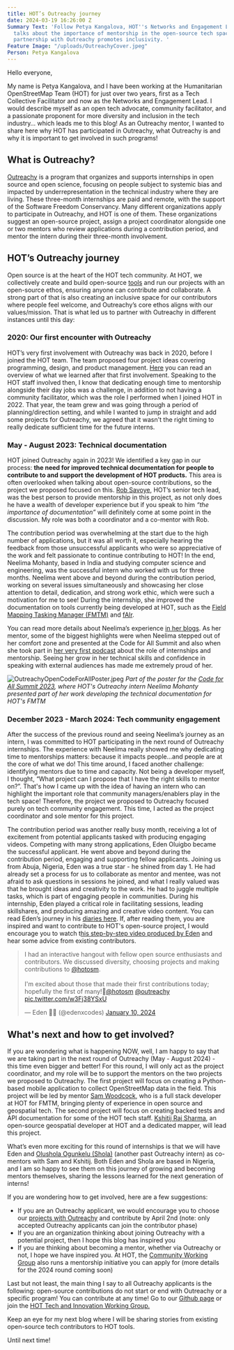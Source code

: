 ```yaml
---
title: HOT’s Outreachy journey
date: 2024-03-19 16:26:00 Z
Summary Text: 'Follow Petya Kangalova, HOT''s Networks and Engagement Lead, as she
  talks about the importance of mentorship in the open-source tech space and how our
  partnership with Outreachy promotes inclusivity. '
Feature Image: "/uploads/OutreachyCover.jpeg"
Person: Petya Kangalova
---
```


Hello everyone,

My name is Petya Kangalova, and I have been working at the Humanitarian OpenStreetMap Team (HOT) for just over two years, first as a Tech Collective Facilitator and now as the Networks and Engagement Lead. I would describe myself as an open tech advocate, community facilitator, and a passionate proponent for more diversity and inclusion in the tech industry… which leads me to this blog! As an Outreachy mentor, I wanted to share here why HOT has participated in Outreachy, what Outreachy is and why it is important to get involved in such programs!

## What is Outreachy?

[Outreachy](https://www.outreachy.org/) is a program that organizes and supports internships in open source and open science, focusing on people subject to systemic bias and impacted by underrepresentation in the technical industry where they are living. These three-month internships are paid and remote, with the support of the Software Freedom Conservancy. Many different organizations apply to participate in Outreachy, and HOT is one of them. These organizations suggest an open-source project, assign a project coordinator alongside one or two mentors who review applications during a contribution period, and mentor the intern during their three-month involvement.

## HOT’s Outreachy journey

Open source is at the heart of the HOT tech community. At HOT, we collectively create and build open-source [tools](https://www.hotosm.org/tools-and-data) and run our projects with an open-source ethos, ensuring anyone can contribute and collaborate. A strong part of that is also creating an inclusive space for our contributors where people feel welcome, and Outreachy’s core ethos aligns with our values/mission. That is what led us to partner with Outreachy in different instances until this day:

### 2020: Our first encounter with Outreachy
 
HOT’s very first involvement with Outreachy was back in 2020, before I joined the HOT team. The team proposed four project ideas covering programming, design, and product management. [Here](https://www.hotosm.org/updates/join-us-this-summer-for-gsoc-and-outreachy-internships/) you can read an overview of what we learned after that first involvement. Speaking to the HOT staff involved then, I know that dedicating enough time to mentorship alongside their day jobs was a challenge, in addition to not having a community facilitator, which was the role I performed when I joined HOT in 2022. That year, the team grew and was going through a period of planning/direction setting, and while I wanted to jump in straight and add some projects for Outreachy, we agreed that it wasn't the right timing to really dedicate sufficient time for the future interns.  

### May - August 2023: Technical documentation
 
HOT joined Outreachy again in 2023! We identified a key gap in our process: **the need for improved technical documentation for people to contribute to and support the development of HOT products.** This area is often overlooked when talking about open-source contributions, so the project we proposed focused on this. [Rob Savoye](https://www.hotosm.org/people/rob-savoye/), HOT’s senior tech lead, was the best person to provide mentorship in this project, as not only does he have a wealth of developer experience but if you speak to him *“the importance of documentation”* will definitely come at some point in the discussion. My role was both a coordinator and a co-mentor with Rob. 

The contribution period was overwhelming at the start due to the high number of applications, but it was all worth it, especially hearing the feedback from those unsuccessful applicants who were so appreciative of the work and felt passionate to continue contributing to HOT! In the end, Neelima Mohanty, based in India and studying computer science and engineering, was the successful intern who worked with us for three months. Neelima went above and beyond during the contribution period, working on several issues simultaneously and showcasing her close attention to detail, dedication, and strong work ethic, which were such a motivation for me to see! During the internship, she improved the documentation on tools currently being developed at HOT, such as the [Field Mapping Tasking Manager (FMTM)](https://www.hotosm.org/updates/field-mapping-tasking-manager-fmtm/) and [fAIr](https://www.hotosm.org/updates/fAIr_2024/). 

You can read more details about Neelima’s experience [in her blogs](https://www.openstreetmap.org/user/Neelima%20Mohanty/diary). As her mentor, some of the biggest highlights were when Neelima stepped out of her comfort zone and presented at the Code for All Summit and also when she took part in [her very first podcast](https://thegeomob.com/podcast/episode-218) about the role of internships and mentorship. Seeing her grow in her technical skills and confidence in speaking with external audiences has made me extremely proud of her.

![OutreachyOpenCodeForAllPoster.jpeg](/uploads/OutreachyOpenCodeForAllPoster.jpeg)
*Part of the poster for the [Code for All Summit 2023](http://codeforall.org/summit-2023/), where HOT's Outreachy intern Neelima Mohanty presented part of her work developing the technical documentation for HOT's FMTM*

### December 2023 - March 2024: Tech community engagement

After the success of the previous round and seeing Neelima’s journey as an intern, I was committed to HOT participating in the next round of Outreachy internships. The experience with Neelima really showed me why dedicating time to mentorships matters:  because it impacts people...and people are at the core of what we do! This time around, I faced another challenge: identifying mentors due to time and capacity. Not being a developer myself, I thought, “What project can I propose that I have the right skills to mentor on?”. That's how I came up with the idea of having an intern who can highlight the important role that community managers/enablers play in the tech space! Therefore, the project we proposed to Outreachy focused purely on tech community engagement. This time, I acted as the project coordinator and sole mentor for this project.

The contribution period was another really busy month, receiving a lot of excitement from potential applicants tasked with producing engaging videos. Competing with many strong applications, Eden Oluigbo became the successful applicant. He went above and beyond during the contribution period, engaging and supporting fellow applicants. Joining us from Abuja, Nigeria, Eden was a true star - he shined from day 1. He had already set a process for us to collaborate as mentor and mentee, was not afraid to ask questions in sessions he joined, and what I really valued was that he brought ideas and creativity to the work. He had to juggle multiple tasks, which is part of engaging people in communities. During his internship, Eden played a critical role in facilitating sessions, leading skillshares, and producing amazing and creative video content. You can read Eden’s journey in his [diaries here](https://www.openstreetmap.org/user/Eden%20Oluigbo/diary). If, after reading them, you are inspired and want to contribute to HOT's open-source project, I would encourage you to watch t[his step-by-step video produced by Eden](https://youtu.be/kibi_YJ6qXo) and hear some advice from existing contributors.

<blockquote class="twitter-tweet"><p lang="en" dir="ltr">I had an interactive hangout with fellow open source enthusiasts and contributors. We discussed diversity, choosing projects and making contributions to <a href="https://twitter.com/hotosm?ref_src=twsrc%5Etfw">@hotosm</a>. <br><br>I&#39;m excited about those that made their first contributions today; hopefully the first of many!🌻<a href="https://twitter.com/hotosm?ref_src=twsrc%5Etfw">@hotosm</a> <a href="https://twitter.com/outreachy?ref_src=twsrc%5Etfw">@outreachy</a> <a href="https://t.co/w3Fj38YSxU">pic.twitter.com/w3Fj38YSxU</a></p>&mdash; Eden 🌱🦕 (@edenxcodes) <a href="https://twitter.com/edenxcodes/status/1745161954379849764?ref_src=twsrc%5Etfw">January 10, 2024</a></blockquote> <script async src="https://platform.twitter.com/widgets.js" charset="utf-8"></script>

## What's next and how to get involved?

If you are wondering what is happening NOW, well, I am happy to say that we are taking part in the next round of Outreachy (May - August 2024) - this time even bigger and better! For this round, I will only act as the project coordinator, and my role will be to support the mentors on the two projects we proposed to Outreachy. The first project will focus on creating a Python-based mobile application to collect OpenStreetMap data in the field. This project will be led by mentor [Sam Woodcock](https://www.openstreetmap.org/user/spwoodcock/diary), who is a full stack developer at HOT for FMTM, bringing plenty of experience in open source and geospatial tech. The second project will focus on creating backed tests and API documentation for some of the HOT tech staff. [Kshitij Raj Sharma](https://www.hotosm.org/people/kshitij-sharma/), an open-source geospatial developer at HOT and a dedicated mapper, will lead this project. 

What’s even more exciting for this round of internships is that we will have Eden and [Olushola Ogunkelu (Shola)](https://www.linkedin.com/in/olushola-ogunkelu/?originalSubdomain=ng) (another past Outreachy intern) as co-mentors with Sam and Kshitij. Both Eden and Shola are based in Nigeria, and  I am so happy to see them on this journey of growing and becoming mentors themselves, sharing the lessons learned for the next generation of interns!

If you are wondering how to get involved, here are a few suggestions:

* If you are an Outreachy applicant, we would encourage you to choose our [projects with Outreachy](https://www.outreachy.org/apply/project-selection/#humanitarian-openstreetmap-team) and contribute by April 2nd (note: only accepted Outreachy applicants can join the contributor phase)
* If you are an organization thinking about joining Outreachy with a potential project, then I hope this blog has inspired you 
* If you are thinking about becoming a mentor, whether via Outreachy or not, I hope we have inspired you. At HOT, the [Community Working Group](https://wiki.openstreetmap.org/wiki/Humanitarian_OSM_Team/Working_groups/Community) also runs a mentorship initiative you can apply for (more details for the 2024 round coming soon)

Last but not least, the main thing I say to all Outreachy applicants is the following: open-source contributions do not start or end with Outreachy or a specific program! You can contribute at any time! Go to our [Github page](https://github.com/hotosm) or join the [HOT Tech and Innovation Working Group.](https://wiki.openstreetmap.org/wiki/Humanitarian_OSM_Team/Working_groups/TechandInnovation)

Keep an eye for my next blog where I will be sharing stories from existing open-source tech contributors to HOT tools. 

Until next time!
